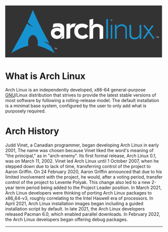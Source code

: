 ![!\[alt text\](ArchLogo.png)](imgs/ArchLogo.png)
# What is Arch Linux
Arch Linux is an independently developed, x86-64 general-purpose [GNU](https://wiki.archlinux.org/title/GNU)/Linux distribution that strives to provide the latest stable versions of most software by following a rolling-release model. The default installation is a minimal base system, configured by the user to only add what is purposely required.
# Arch History
Judd Vinet, a Canadian programmer, began developing Arch Linux in early 2001, The name was chosen because Vinet liked the word's meaning of "the principal," as in "arch-enemy". Its first formal release, Arch Linux 0.1, was on March 11, 2002. Vinet led Arch Linux until 1 October 2007, when he stepped down due to lack of time, transferring control of the project to Aaron Griffin. On 24 February 2020, Aaron Griffin announced that due to his limited involvement with the project, he would, after a voting period, transfer control of the project to Levente Polyak. This change also led to a new 2-year term period being added to the Project Leader position. In March 2021, Arch Linux developers were thinking of porting Arch Linux packages to x86_64-v3, roughly correlating to the Intel Haswell era of processors. In April 2021, Arch Linux installation images began including a guided installation script by default. In late 2021, the Arch Linux developers released Pacman 6.0, which enabled parallel downloads. In February 2022, the Arch Linux developers began offering debug packages.
___